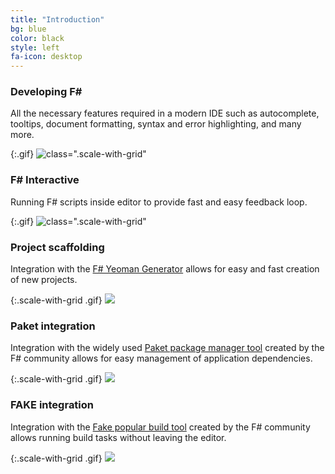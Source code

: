 ```yaml
---
title: "Introduction"
bg: blue
color: black
style: left
fa-icon: desktop
---
```


### Developing F&#35;

All the necessary features required in a modern IDE such as autocomplete, tooltips, document formatting, syntax and error highlighting, and many more.

{:.gif}
![class=".scale-with-grid"](/img/fsharp.gif)


### F&#35; Interactive

Running F# scripts inside editor to provide fast and easy feedback loop.

{:.gif}
![class=".scale-with-grid"](/img/fsi.gif)


### Project scaffolding

Integration with the [F# Yeoman Generator](https://www.npmjs.com/package/generator-fsharp) allows for easy and fast creation of new projects.

{:.scale-with-grid .gif}
![](/img/yeoman.gif)


### Paket integration

Integration with the widely used [Paket package manager tool](http://fsprojects.github.io/Paket/) created by the F# community allows for easy management of application dependencies.

{:.scale-with-grid .gif}
![](/img/paket.gif)


### FAKE integration

Integration with the [Fake popular build tool](http://fsharp.github.io/FAKE/) created by the F# community allows running build tasks without leaving the editor.

{:.scale-with-grid .gif}
![](/img/fake.gif)
